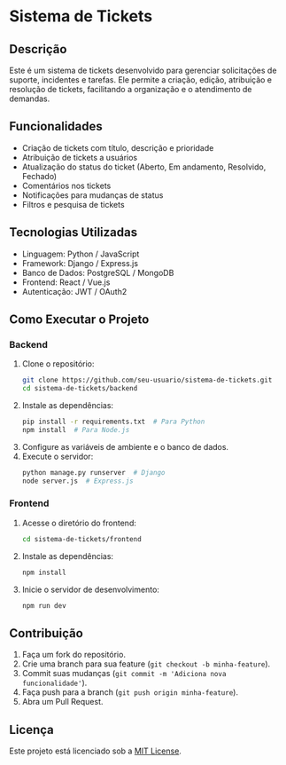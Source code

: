 # Sistema de Tickets

## Descrição
Este é um sistema de tickets desenvolvido para gerenciar solicitações de suporte, incidentes e tarefas. Ele permite a criação, edição, atribuição e resolução de tickets, facilitando a organização e o atendimento de demandas.

## Funcionalidades
- Criação de tickets com título, descrição e prioridade
- Atribuição de tickets a usuários
- Atualização do status do ticket (Aberto, Em andamento, Resolvido, Fechado)
- Comentários nos tickets
- Notificações para mudanças de status
- Filtros e pesquisa de tickets

## Tecnologias Utilizadas
- Linguagem: Python / JavaScript
- Framework: Django / Express.js
- Banco de Dados: PostgreSQL / MongoDB
- Frontend: React / Vue.js
- Autenticação: JWT / OAuth2

## Como Executar o Projeto
### Backend
1. Clone o repositório:
   ```sh
   git clone https://github.com/seu-usuario/sistema-de-tickets.git
   cd sistema-de-tickets/backend
   ```
2. Instale as dependências:
   ```sh
   pip install -r requirements.txt  # Para Python
   npm install  # Para Node.js
   ```
3. Configure as variáveis de ambiente e o banco de dados.
4. Execute o servidor:
   ```sh
   python manage.py runserver  # Django
   node server.js  # Express.js
   ```

### Frontend
1. Acesse o diretório do frontend:
   ```sh
   cd sistema-de-tickets/frontend
   ```
2. Instale as dependências:
   ```sh
   npm install
   ```
3. Inicie o servidor de desenvolvimento:
   ```sh
   npm run dev
   ```

## Contribuição
1. Faça um fork do repositório.
2. Crie uma branch para sua feature (`git checkout -b minha-feature`).
3. Commit suas mudanças (`git commit -m 'Adiciona nova funcionalidade'`).
4. Faça push para a branch (`git push origin minha-feature`).
5. Abra um Pull Request.

## Licença
Este projeto está licenciado sob a [MIT License](LICENSE).

